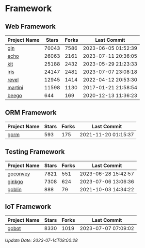 # Framework

## Web Framework
| Project Name | Stars | Forks | Last Commit |
| ------------ | ----- | ----- | ----------- |
| [gin](https://github.com/gin-gonic/gin) | 70043 | 7586 | 2023-06-05 01:52:39 |
| [echo](https://github.com/labstack/echo) | 26063 | 2161 | 2023-07-11 20:36:05 |
| [kit](https://github.com/go-kit/kit) | 25188 | 2432 | 2023-05-29 21:23:33 |
| [iris](https://github.com/kataras/iris) | 24147 | 2481 | 2023-07-07 23:08:18 |
| [revel](https://github.com/revel/revel) | 12945 | 1414 | 2022-04-12 20:53:30 |
| [martini](https://github.com/go-martini/martini) | 11598 | 1130 | 2017-01-21 21:58:54 |
| [beego](https://github.com/astaxie/beego) | 644 | 169 | 2020-12-13 11:36:23 |

## ORM Framework
| Project Name | Stars | Forks | Last Commit |
| ------------ | ----- | ----- | ----------- |
| [gorm](https://github.com/jinzhu/gorm) | 593 | 175 | 2021-11-20 01:15:37 |

## Testing Framework
| Project Name | Stars | Forks | Last Commit |
| ------------ | ----- | ----- | ----------- |
| [goconvey](https://github.com/smartystreets/goconvey) | 7821 | 551 | 2023-06-28 15:42:57 |
| [ginkgo](https://github.com/onsi/ginkgo) | 7308 | 624 | 2023-07-06 13:06:36 |
| [goblin](https://github.com/franela/goblin) | 888 | 79 | 2021-10-03 14:34:22 |

## IoT Framework
| Project Name | Stars | Forks | Last Commit |
| ------------ | ----- | ----- | ----------- |
| [gobot](https://github.com/hybridgroup/gobot) | 8330 | 1019 | 2023-07-07 07:09:02 |

*Update Date: 2023-07-14T08:00:28*